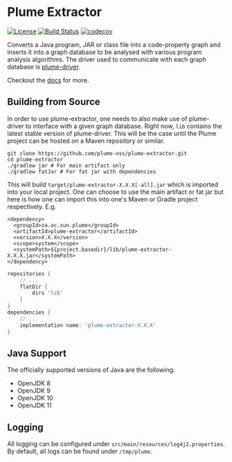 # Plume Extractor
[![License](https://img.shields.io/badge/License-Apache%202.0-blue.svg)](https://opensource.org/licenses/Apache-2.0)
[![Build Status](https://travis-ci.org/plume-oss/plume-extractor.svg?branch=develop)](https://travis-ci.org/plume-oss/plume-extractor)
[![codecov](https://codecov.io/gh/plume-oss/plume-extractor/branch/develop/graph/badge.svg)](https://codecov.io/gh/plume-oss/plume-extractor)

Converts a Java program, JAR or class file into a code-property graph and inserts it into a graph database to be 
analysed with various program analysis algorithms. The driver used to communicate with each graph database is 
[plume-driver](https://github.com/plume-oss/plume-driver).

Checkout the [docs](https://plume-oss.github.io/plume-docs/) for more.

## Building from Source

In order to use plume-extractor, one needs to also make use of plume-driver to interface with a given graph database.
Right now, `lib` contains the latest stable version of plume-driver. This will be the case until the Plume project can be
hosted on a Maven repository or similar.

```shell script
git clone https://github.com/plume-oss/plume-extractor.git
cd plume-extractor
./gradlew jar # For main artifact only
./gradlew fatJar # For fat jar with dependencies
```
This will build `target/plume-extractor-X.X.X[-all].jar` which is imported into your local project. One can choose to use the 
main artifact or fat jar but here is how one can import this into one's Maven or Gradle project respectively. E.g.
```mxml
<dependency>
  <groupId>za.ac.sun.plume</groupId>
  <artifactId>plume-extractor</artifactId>
  <version>X.X.X</version>
  <scope>system</scope>
  <systemPath>${project.basedir}/lib/plume-extractor-X.X.X.jar</systemPath>
</dependency>
``` 
```groovy
repositories {
    // ...
    flatDir {
        dirs 'lib'
    }
}
dependencies {
    // ...
    implementation name: 'plume-extractor-X.X.X'
}
```

## Java Support

The officially supported versions of Java are the following:
* OpenJDK 8
* OpenJDK 9
* OpenJDK 10
* OpenJDK 11

## Logging

All logging can be configured under `src/main/resources/log4j2.properties`. By default, all logs can be found under 
`/tmp/plume`.
